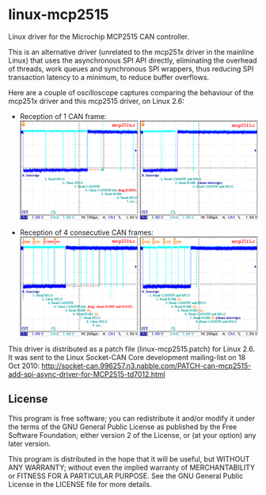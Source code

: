 # linux-mcp2515

Linux driver for the Microchip MCP2515 CAN controller.

This is an alternative driver (unrelated to the mcp251x driver in the
mainline Linux) that uses the asynchronous SPI API directly, eliminating
the overhead of threads, work queues and synchronous SPI wrappers, thus
reducing SPI transaction latency to a minimum, to reduce buffer overflows.

Here are a couple of oscilloscope captures comparing the behaviour
of the mcp251x driver and this mcp2515 driver, on Linux 2.6:

- Reception of 1 CAN frame:
![oscilloscope1.png](oscilloscope1.png)

- Reception of 4 consecutive CAN frames:
![oscilloscope4.png](oscilloscope4.png)

This driver is distributed as a patch file (linux-mcp2515.patch) for Linux 2.6.
It was sent to the Linux Socket-CAN Core development mailing-list on 18 Oct 2010:
http://socket-can.996257.n3.nabble.com/PATCH-can-mcp2515-add-spi-async-driver-for-MCP2515-td7012.html

## License

This program is free software; you can redistribute it and/or modify
it under the terms of the GNU General Public License as published by
the Free Software Foundation; either version 2 of the License, or
(at your option) any later version.

This program is distributed in the hope that it will be useful,
but WITHOUT ANY WARRANTY; without even the implied warranty of
MERCHANTABILITY or FITNESS FOR A PARTICULAR PURPOSE.  See the
GNU General Public License in the LICENSE file for more details.

